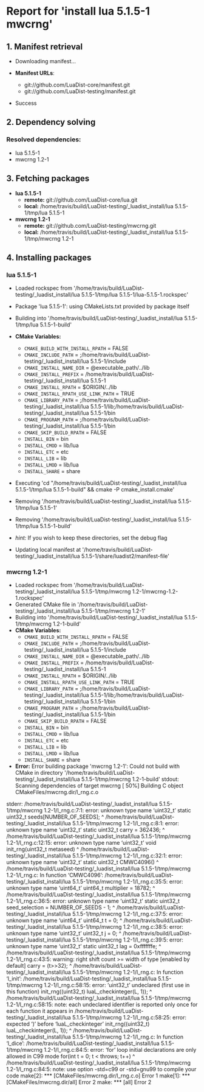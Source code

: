 # Report for 'install lua 5.1.5-1 mwcrng'


## 1. Manifest retrieval

- Downloading manifest...

- **Manifest URLs**:
    - git://github.com/LuaDist-core/manifest.git
    - git://github.com/LuaDist-testing/manifest.git
- Success

## 2. Dependency solving


### Resolved dependencies:
- lua 5.1.5-1
- mwcrng 1.2-1

## 3. Fetching packages

- **lua 5.1.5-1**
    - **remote:** git://github.com/LuaDist-core/lua.git
    - **local:** /home/travis/build/LuaDist-testing/_luadist_install/lua 5.1.5-1/tmp/lua 5.1.5-1
- **mwcrng 1.2-1**
    - **remote:** git://github.com/LuaDist-testing/mwcrng.git
    - **local:** /home/travis/build/LuaDist-testing/_luadist_install/lua 5.1.5-1/tmp/mwcrng 1.2-1

## 4. Installing packages


### lua 5.1.5-1
- Loaded rockspec from '/home/travis/build/LuaDist-testing/_luadist_install/lua 5.1.5-1/tmp/lua 5.1.5-1/lua-5.1.5-1.rockspec'
- Package 'lua 5.1.5-1': using CMakeLists.txt provided by package itself
- Building into '/home/travis/build/LuaDist-testing/_luadist_install/lua 5.1.5-1/tmp/lua 5.1.5-1-build'
- **CMake Variables:**
    - `CMAKE_BUILD_WITH_INSTALL_RPATH` = FALSE
    - `CMAKE_INCLUDE_PATH` = ;/home/travis/build/LuaDist-testing/_luadist_install/lua 5.1.5-1/include
    - `CMAKE_INSTALL_NAME_DIR` = @executable_path/../lib
    - `CMAKE_INSTALL_PREFIX` = /home/travis/build/LuaDist-testing/_luadist_install/lua 5.1.5-1
    - `CMAKE_INSTALL_RPATH` = $ORIGIN/../lib
    - `CMAKE_INSTALL_RPATH_USE_LINK_PATH` = TRUE
    - `CMAKE_LIBRARY_PATH` = ;/home/travis/build/LuaDist-testing/_luadist_install/lua 5.1.5-1/lib;/home/travis/build/LuaDist-testing/_luadist_install/lua 5.1.5-1/bin
    - `CMAKE_PROGRAM_PATH` = ;/home/travis/build/LuaDist-testing/_luadist_install/lua 5.1.5-1/bin
    - `CMAKE_SKIP_BUILD_RPATH` = FALSE
    - `INSTALL_BIN` = bin
    - `INSTALL_CMOD` = lib/lua
    - `INSTALL_ETC` = etc
    - `INSTALL_LIB` = lib
    - `INSTALL_LMOD` = lib/lua
    - `INSTALL_SHARE` = share
- Executing 'cd "/home/travis/build/LuaDist-testing/_luadist_install/lua 5.1.5-1/tmp/lua 5.1.5-1-build" && cmake -P cmake_install.cmake'
- Removing '/home/travis/build/LuaDist-testing/_luadist_install/lua 5.1.5-1/tmp/lua 5.1.5-1'
- Removing '/home/travis/build/LuaDist-testing/_luadist_install/lua 5.1.5-1/tmp/lua 5.1.5-1-build'

- *hint:* If you wish to keep these directories, set the debug flag
- Updating local manifest at '/home/travis/build/LuaDist-testing/_luadist_install/lua 5.1.5-1/share/luadist2/manifest-file'

### mwcrng 1.2-1
- Loaded rockspec from '/home/travis/build/LuaDist-testing/_luadist_install/lua 5.1.5-1/tmp/mwcrng 1.2-1/mwcrng-1.2-1.rockspec'
- Generated CMake file in '/home/travis/build/LuaDist-testing/_luadist_install/lua 5.1.5-1/tmp/mwcrng 1.2-1'
- Building into '/home/travis/build/LuaDist-testing/_luadist_install/lua 5.1.5-1/tmp/mwcrng 1.2-1-build'
- **CMake Variables:**
    - `CMAKE_BUILD_WITH_INSTALL_RPATH` = FALSE
    - `CMAKE_INCLUDE_PATH` = ;/home/travis/build/LuaDist-testing/_luadist_install/lua 5.1.5-1/include
    - `CMAKE_INSTALL_NAME_DIR` = @executable_path/../lib
    - `CMAKE_INSTALL_PREFIX` = /home/travis/build/LuaDist-testing/_luadist_install/lua 5.1.5-1
    - `CMAKE_INSTALL_RPATH` = $ORIGIN/../lib
    - `CMAKE_INSTALL_RPATH_USE_LINK_PATH` = TRUE
    - `CMAKE_LIBRARY_PATH` = ;/home/travis/build/LuaDist-testing/_luadist_install/lua 5.1.5-1/lib;/home/travis/build/LuaDist-testing/_luadist_install/lua 5.1.5-1/bin
    - `CMAKE_PROGRAM_PATH` = ;/home/travis/build/LuaDist-testing/_luadist_install/lua 5.1.5-1/bin
    - `CMAKE_SKIP_BUILD_RPATH` = FALSE
    - `INSTALL_BIN` = bin
    - `INSTALL_CMOD` = lib/lua
    - `INSTALL_ETC` = etc
    - `INSTALL_LIB` = lib
    - `INSTALL_LMOD` = lib/lua
    - `INSTALL_SHARE` = share
- **Error:** Error building package 'mwcrng 1.2-1': Could not build with CMake in directory '/home/travis/build/LuaDist-testing/_luadist_install/lua 5.1.5-1/tmp/mwcrng 1.2-1-build'
stdout:
Scanning dependencies of target mwcrng
[ 50%] Building C object CMakeFiles/mwcrng.dir/l_rng.c.o

stderr:
/home/travis/build/LuaDist-testing/_luadist_install/lua 5.1.5-1/tmp/mwcrng 1.2-1/l_rng.c:7:1: error: unknown type name ‘uint32_t’
 static uint32_t seeds[NUMBER_OF_SEEDS];
 ^
/home/travis/build/LuaDist-testing/_luadist_install/lua 5.1.5-1/tmp/mwcrng 1.2-1/l_rng.c:8:1: error: unknown type name ‘uint32_t’
 static uint32_t carry = 362436;
 ^
/home/travis/build/LuaDist-testing/_luadist_install/lua 5.1.5-1/tmp/mwcrng 1.2-1/l_rng.c:12:15: error: unknown type name ‘uint32_t’
 void init_rng(uint32_t metaseed)
               ^
/home/travis/build/LuaDist-testing/_luadist_install/lua 5.1.5-1/tmp/mwcrng 1.2-1/l_rng.c:32:1: error: unknown type name ‘uint32_t’
 static uint32_t CMWC4096()
 ^
/home/travis/build/LuaDist-testing/_luadist_install/lua 5.1.5-1/tmp/mwcrng 1.2-1/l_rng.c: In function ‘CMWC4096’:
/home/travis/build/LuaDist-testing/_luadist_install/lua 5.1.5-1/tmp/mwcrng 1.2-1/l_rng.c:35:5: error: unknown type name ‘uint64_t’
     uint64_t multiplier = 18782;
     ^
/home/travis/build/LuaDist-testing/_luadist_install/lua 5.1.5-1/tmp/mwcrng 1.2-1/l_rng.c:36:5: error: unknown type name ‘uint32_t’
     static uint32_t seed_selection = NUMBER_OF_SEEDS - 1;
     ^
/home/travis/build/LuaDist-testing/_luadist_install/lua 5.1.5-1/tmp/mwcrng 1.2-1/l_rng.c:37:5: error: unknown type name ‘uint64_t’
     uint64_t t = 0;
     ^
/home/travis/build/LuaDist-testing/_luadist_install/lua 5.1.5-1/tmp/mwcrng 1.2-1/l_rng.c:38:5: error: unknown type name ‘uint32_t’
     uint32_t j = 0;
     ^
/home/travis/build/LuaDist-testing/_luadist_install/lua 5.1.5-1/tmp/mwcrng 1.2-1/l_rng.c:39:5: error: unknown type name ‘uint32_t’
     static uint32_t lag = 0xfffffffe;
     ^
/home/travis/build/LuaDist-testing/_luadist_install/lua 5.1.5-1/tmp/mwcrng 1.2-1/l_rng.c:43:5: warning: right shift count >= width of type [enabled by default]
     carry = (t>>32);
     ^
/home/travis/build/LuaDist-testing/_luadist_install/lua 5.1.5-1/tmp/mwcrng 1.2-1/l_rng.c: In function ‘l_init’:
/home/travis/build/LuaDist-testing/_luadist_install/lua 5.1.5-1/tmp/mwcrng 1.2-1/l_rng.c:58:15: error: ‘uint32_t’ undeclared (first use in this function)
     init_rng((uint32_t) luaL_checkinteger(L, 1));
               ^
/home/travis/build/LuaDist-testing/_luadist_install/lua 5.1.5-1/tmp/mwcrng 1.2-1/l_rng.c:58:15: note: each undeclared identifier is reported only once for each function it appears in
/home/travis/build/LuaDist-testing/_luadist_install/lua 5.1.5-1/tmp/mwcrng 1.2-1/l_rng.c:58:25: error: expected ‘)’ before ‘luaL_checkinteger’
     init_rng((uint32_t) luaL_checkinteger(L, 1));
                         ^
/home/travis/build/LuaDist-testing/_luadist_install/lua 5.1.5-1/tmp/mwcrng 1.2-1/l_rng.c: In function ‘l_dice’:
/home/travis/build/LuaDist-testing/_luadist_install/lua 5.1.5-1/tmp/mwcrng 1.2-1/l_rng.c:84:5: error: ‘for’ loop initial declarations are only allowed in C99 mode
     for(int t = 0; t < throws; t++)
     ^
/home/travis/build/LuaDist-testing/_luadist_install/lua 5.1.5-1/tmp/mwcrng 1.2-1/l_rng.c:84:5: note: use option -std=c99 or -std=gnu99 to compile your code
make[2]: *** [CMakeFiles/mwcrng.dir/l_rng.c.o] Error 1
make[1]: *** [CMakeFiles/mwcrng.dir/all] Error 2
make: *** [all] Error 2

